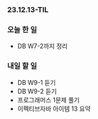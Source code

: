 ### 23.12.13-TIL
### 오늘 한 일
- DB W7-2까지 정리

### 내일 할 일
- DB W9-1 듣기
- DB W9-2 듣기
- 프로그래머스 1문제 풀기
- 이펙티브자바 아이템 13 요약
